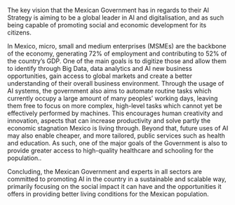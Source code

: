 The key vision that the Mexican Government has in regards to their AI Strategy is aiming to be a global leader in AI and digitalisation, and as such being capable of promoting social and economic development for its citizens.

In Mexico, micro, small and medium enterprises (MSMEs) are the backbone of the economy, generating 72% of employment and contributing to 52% of the country’s GDP. One of the main goals is to digitize those and allow them to identify through Big Data, data analytics and AI new business opportunities, gain access to global markets and create a better understanding of their overall business environment.
Through the usage of AI systems, the government also aims to automate routine tasks which currently occupy a large amount of many peoples’ working days, leaving them free to focus on more complex, high-level tasks which cannot yet be effectively performed by machines. This encourages human creativity and innovation, aspects that can increase productivity and solve partly the economic stagnation Mexico is living through.
Beyond that, future uses of AI may also enable cheaper, and more tailored, public services such as health and education. As such, one of the major goals of the Government is also to provide greater access to high-quality healthcare and schooling for the population.. 

Concluding, the Mexican Government and experts in all sectors are committed to promoting AI in the country in a sustainable and scalable way, primarily focusing on the social impact it can have and the opportunities it offers in providing better living conditions for the Mexican population. 

